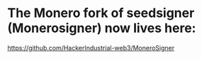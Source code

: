 # The Monero fork of seedsigner (Monerosigner) now lives here:
https://github.com/HackerIndustrial-web3/MoneroSigner


